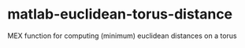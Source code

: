# matlab-euclidean-torus-distance
MEX function for computing (minimum) euclidean distances on a torus
